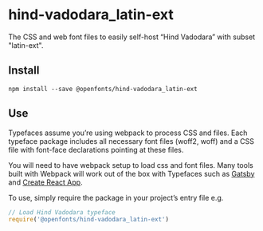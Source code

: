 
# hind-vadodara_latin-ext

The CSS and web font files to easily self-host “Hind Vadodara” with subset "latin-ext".

## Install

`npm install --save @openfonts/hind-vadodara_latin-ext`

## Use

Typefaces assume you’re using webpack to process CSS and files. Each typeface
package includes all necessary font files (woff2, woff) and a CSS file with
font-face declarations pointing at these files.

You will need to have webpack setup to load css and font files. Many tools built
with Webpack will work out of the box with Typefaces such as [Gatsby](https://github.com/gatsbyjs/gatsby)
and [Create React App](https://github.com/facebookincubator/create-react-app).

To use, simply require the package in your project’s entry file e.g.

```javascript
// Load Hind Vadodara typeface
require('@openfonts/hind-vadodara_latin-ext')
```
